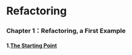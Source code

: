 # Refactoring  

### Chapter 1：Refactoring, a First Example

#### 1.[The Starting Point](doc/TheStartingPoint.md)    



